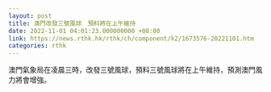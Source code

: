 ```yaml
---
layout: post
title: 澳門改發三號風球　預料將在上午維持
date: 2022-11-01 04:01:23.000000000 +08:00
link: https://news.rthk.hk/rthk/ch/component/k2/1673576-20221101.htm
categories: rthk
---
```


澳門氣象局在凌晨三時，改發三號風球，預料三號風球將在上午維持，預測澳門風力將會增強。
